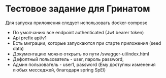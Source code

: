 # Тестовое задание для Гринатом

 Для запуска приложения следует использовать docker-compose
- По умолчанию все endpoint authenticated (Jwt bearer token)
- Api prefix api/v1
- Есть миграции, которые запускаются при старте приложения (seed data)
- Документацию можно открыть по пути /swagger-ui/index.html
- Дефолтный пользователь - user, пароль password,
- Админ пользователь - user1, password (Ему доступны изменения любых
   месседжей, благодаря spring SpEl)
